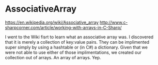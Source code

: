 # AssociativeArray

https://en.wikipedia.org/wiki/Associative_array
http://www.c-sharpcorner.com/article/working-with-arrays-in-C-Sharp/

I went to the Wiki fisrt to learn what an associative array was.  I discovered that it is merely a collection of key:value pairs.  They can be implimented super simply by using a hashtable or (in C#) a dictionary.  Given that we were not able to use either of those implimentations, we created our collection out of arrays.  An array of arrays.  Yep.

